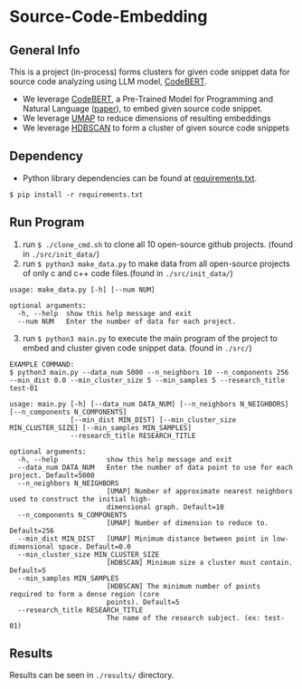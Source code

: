 # Source-Code-Embedding

## General Info
This is a project (in-process) forms clusters for given code snippet data for source code analyzing using LLM model, [CodeBERT](https://github.com/microsoft/CodeBERT).

* We leverage [CodeBERT](https://github.com/microsoft/CodeBERT), a Pre-Trained Model for Programming and Natural Language ([paper](https://arxiv.org/pdf/2002.08155.pdf)), to embed given source code snippet.
* We leverage [UMAP](https://umap-learn.readthedocs.io/en/latest/) to reduce dimensions of resulting embeddings
* We leverage [HDBSCAN](https://hdbscan.readthedocs.io/en/latest/how_hdbscan_works.htmlh) to form a cluster of given source code snippets

## Dependency
* Python library dependencies can be found at [requirements.txt](https://github.com/yheechan/Source-Code-Embedding/blob/master/docs/dependency.txt).
```
$ pip install -r requirements.txt
```

## Run Program
1. run ```$ ./clone_cmd.sh``` to clone all 10 open-source github projects. (found in ```./src/init_data/```)
2. run ```$ python3 make_data.py``` to make data from all open-source projects of only c and c++ code files.(found in ```./src/init_data/```)
```
usage: make_data.py [-h] [--num NUM]

optional arguments:
  -h, --help  show this help message and exit
  --num NUM   Enter the number of data for each project.
```
3. run ```$ python3 main.py``` to execute the main program of the project to embed and cluster given code snippet data. (found in ```./src/```)
```
EXAMPLE COMMAND:
$ python3 main.py --data_num 5000 --n_neighbors 10 --n_components 256 --min_dist 0.0 --min_cluster_size 5 --min_samples 5 --research_title test-01
```
```
usage: main.py [-h] [--data_num DATA_NUM] [--n_neighbors N_NEIGHBORS] [--n_components N_COMPONENTS]
               [--min_dist MIN_DIST] [--min_cluster_size MIN_CLUSTER_SIZE] [--min_samples MIN_SAMPLES]
               --research_title RESEARCH_TITLE

optional arguments:
  -h, --help            show this help message and exit
  --data_num DATA_NUM   Enter the number of data point to use for each project. Default=5000
  --n_neighbors N_NEIGHBORS
                        [UMAP] Number of approximate nearest neighbors used to construct the initial high-
                        dimensional graph. Default=10
  --n_components N_COMPONENTS
                        [UMAP] Number of dimension to reduce to. Default=256
  --min_dist MIN_DIST   [UMAP] Minimum distance between point in low-dimensional space. Default=0.0
  --min_cluster_size MIN_CLUSTER_SIZE
                        [HDBSCAN] Minimum size a cluster must contain. Default=5
  --min_samples MIN_SAMPLES
                        [HDBSCAN] The minimum number of points required to form a dense region (core
                        points). Default=5
  --research_title RESEARCH_TITLE
                        The name of the research subject. (ex: test-01)
```

## Results
Results can be seen in ```./results/``` directory.
